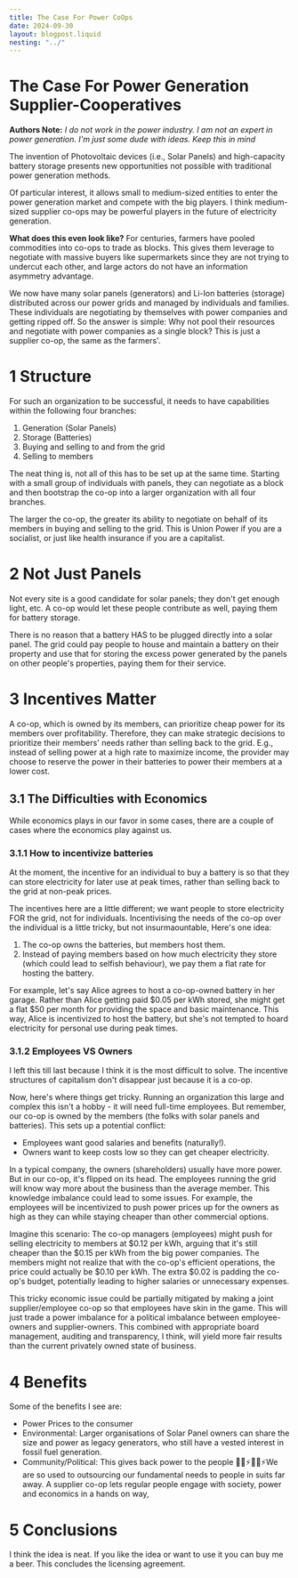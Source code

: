 ```yaml
---
title: The Case For Power CoOps
date: 2024-09-30
layout: blogpost.liquid
nesting: "../"
---
```


# The Case For Power Generation Supplier-Cooperatives

**Authors Note:** *I do not work in the power industry. I am not an expert in power generation. I'm just some dude with ideas. Keep this in mind*

The invention of Photovoltaic devices (i.e., Solar Panels) and high-capacity battery storage presents new opportunities not possible with traditional power generation methods.

Of particular interest, it allows small to medium-sized entities to enter the power generation market and compete with the big players. I think medium-sized supplier co-ops may be powerful players in the future of electricity generation.

**What does this even look like?**
For centuries, farmers have pooled commodities into co-ops to trade as blocks. This gives them leverage to negotiate with massive buyers like supermarkets since they are not trying to undercut each other, and large actors do not have an information asymmetry advantage.

We now have many solar panels (generators) and Li-Ion batteries (storage) distributed across our power grids and managed by individuals and families. These individuals are negotiating by themselves with power companies and getting ripped off. So the answer is simple: Why not pool their resources and negotiate with power companies as a single block? This is just a supplier co-op, the same as the farmers'.

# 1 Structure
For such an organization to be successful, it needs to have capabilities within the following four branches:
1. Generation (Solar Panels)
2. Storage (Batteries)
3. Buying and selling to and from the grid 
4. Selling to members

The neat thing is, not all of this has to be set up at the same time. Starting with a small group of individuals with panels, they can negotiate as a block and then bootstrap the co-op into a larger organization with all four branches.

The larger the co-op, the greater its ability to negotiate on behalf of its members in buying and selling to the grid. This is Union Power if you are a socialist, or just like health insurance if you are a capitalist.

# 2 Not Just Panels
Not every site is a good candidate for solar panels; they don't get enough light, etc. A co-op would let these people contribute as well, paying them for battery storage.

There is no reason that a battery HAS to be plugged directly into a solar panel. The grid could pay people to house and maintain a battery on their property and use that for storing the excess power generated by the panels on other people's properties, paying them for their service.

# 3 Incentives Matter
A co-op, which is owned by its members, can prioritize cheap power for its members over profitability. Therefore, they can make strategic decisions to prioritize their members' needs rather than selling back to the grid. E.g., instead of selling power at a high rate to maximize income, the provider may choose to reserve the power in their batteries to power their members at a lower cost.

## 3.1 The Difficulties with Economics
While economics plays in our favor in some cases, there are a couple of cases where the economics play against us.

### 3.1.1 How to incentivize batteries
At the moment, the incentive for an individual to buy a battery is so that they can store electricity for later use at peak times, rather than selling back to the grid at non-peak prices.

The incentives here are a little different; we want people to store electricity FOR the grid, not for individuals. Incentivising the needs of the co-op over the individual is a little tricky, but not insurmaountable, Here's one idea:

1. The co-op owns the batteries, but members host them.
2. Instead of paying members based on how much electricity they store (which could lead to selfish behaviour), we pay them a flat rate for hosting the battery.

For example, let's say Alice agrees to host a co-op-owned battery in her garage. Rather than Alice getting paid $0.05 per kWh stored, she might get a flat $50 per month for providing the space and basic maintenance. This way, Alice is incentivized to host the battery, but she's not tempted to hoard electricity for personal use during peak times.

### 3.1.2 Employees VS Owners
I left this till last because I think it is the most difficult to solve. The incentive structures of capitalism don't disappear just because it is a co-op.

Now, here's where things get tricky. Running an organization this large and complex this isn't a hobby - it will need full-time employees. But remember, our co-op is owned by the members (the folks with solar panels and batteries). This sets up a potential conflict:

- Employees want good salaries and benefits (naturally!).
- Owners want to keep costs low so they can get cheaper electricity.

In a typical company, the owners (shareholders) usually have more power. But in our co-op, it's flipped on its head. The employees running the grid will know way more about the business than the average member. This knowledge imbalance could lead to some issues.  For example, the employees will be incentivized to push power prices up for the owners as high as they can while staying cheaper than other commercial options.

Imagine this scenario: The co-op managers (employees) might push for selling electricity to members at $0.12 per kWh, arguing that it's still cheaper than the $0.15 per kWh from the big power companies. The members might not realize that with the co-op's efficient operations, the price could actually be $0.10 per kWh. The extra $0.02 is padding the co-op's budget, potentially leading to higher salaries or unnecessary expenses.

This tricky economic issue could be partially mitigated by making a joint supplier/employee co-op so that employees have skin in the game. This will just trade a power imbalance for a political imbalance between employee-owners and supplier-owners. This combined with appropriate board management, auditing and transparency, I think, will yield more fair results than the current privately owned state of business. 

# 4 Benefits
Some of the benefits I see are:
- Power Prices to the consumer
- Environmental:  Larger organisations of Solar Panel owners can share the size and power as legacy generators, who still have a vested interest in fossil fuel generation.
- Community/Political: This gives back power to the people 💪💡⚡💪💡⚡We are so used to outsourcing our fundamental needs to people in suits far away. A supplier co-op  lets regular people engage with society, power and economics in a hands on way, 

# 5 Conclusions
I think the idea is neat. If you like the idea or want to use it you can buy me a beer. This concludes the licensing agreement. 
